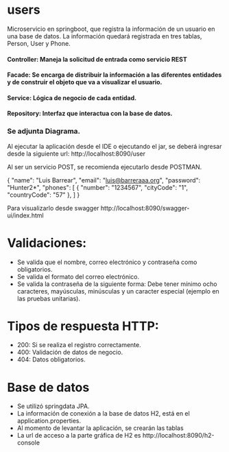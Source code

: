 # users

Microservicio en springboot, que registra la información de un usuario en una base de datos.
La información quedará registrada en tres tablas, Person, User y Phone.

#### Controller: Maneja la solicitud de entrada como servicio REST

#### Facade: Se encarga de distribuir la información a las diferentes entidades y de construir el objeto que va a visualizar el usuario.

#### Service: Lógica de negocio de cada entidad.

#### Repository: Interfaz que interactua con la base de datos.

### Se adjunta Diagrama.

Al ejecutar la aplicación desde el IDE o ejecutando el jar, se deberá ingresar desde la siguiente url:
http://localhost:8090/user 

Al ser un servicio POST, se recomienda ejecutarlo desde POSTMAN.

{
    "name": "Luis Barrear",
    "email": "luis@barreraaa.org",
    "password": "Hunter2*",
    "phones": [
        {
            "number": "1234567",
            "cityCode": "1",
            "countryCode": "57"
        },
    ]
}

Para visualizarlo desde swagger http://localhost:8090/swagger-ui/index.html

# Validaciones:
 - Se valida que el nombre, correo electrónico y contraseña como obligatorios.
 - Se valida el formato del correo electrónico.
 - Se valida la contraseña de la siguiente forma: Debe tener mínimo ocho caracteres, mayúsculas, minúsculas y un caracter especial (ejemplo en las pruebas unitarias).

# Tipos de respuesta HTTP:
- 200: Si se realiza el registro correctamente.
- 400: Validación de datos de negocio.
- 404: Datos obligatorios.

# Base de datos
- Se utilizó springdata JPA.
- La información de conexión a la base de datos H2, está en el application.properties.
- Al momento de levantar la aplicación, se crearán las tablas
- La url de acceso a la parte gráfica de H2 es http://localhost:8090/h2-console

 